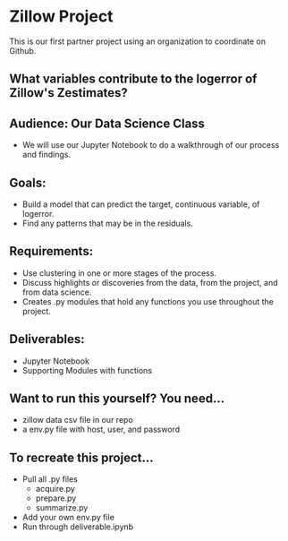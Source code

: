 # Zillow Project
This is our first partner project using an organization to coordinate on Github. 

## What variables contribute to the logerror of Zillow's Zestimates?

## Audience: Our Data Science Class
- We will use our Jupyter Notebook to do a walkthrough of our process and findings.
## Goals:
- Build a model that can predict the target, continuous variable, of logerror.
- Find any patterns that may be in the residuals.
## Requirements:
- Use clustering in one or more stages of the process.
- Discuss highlights or discoveries from the data, from the project, and from data science.
- Creates .py modules that hold any functions you use throughout the project.
## Deliverables:
- Jupyter Notebook
- Supporting Modules with functions
## Want to run this yourself? You need...
- zillow data csv file in our repo
- a env.py file with host, user, and password
## To recreate this project...
- Pull all .py files
    - acquire.py
    - prepare.py
    - summarize.py
- Add your own env.py file
- Run through deliverable.ipynb